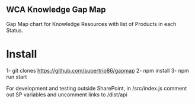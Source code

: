 ## WCA Knowledge Gap Map

Gap Map chart for Knowledge Resources with list of Products in each Status.

# Install

1- git clones https://github.com/supertrip86/gapmap
2- npm install
3- npm run start

For development and testing outside SharePoint, in /src/index.js comment out SP variables and uncomment links to /dist/api
